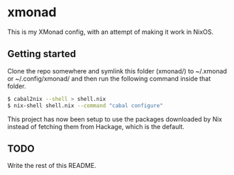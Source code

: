 # xmonad

This is my XMonad config, with an attempt of making it work in NixOS.

## Getting started

Clone the repo somewhere and symlink this folder (xmonad/) to
~/.xmonad or ~/.config/xmonad/ and then run the following command
inside that folder.

``` .bash
$ cabal2nix --shell > shell.nix
$ nix-shell shell.nix --command "cabal configure"

```

This project has now been setup to use the packages downloaded by Nix
instead of fetching them from Hackage, which is the default.

## TODO
Write the rest of this README.

